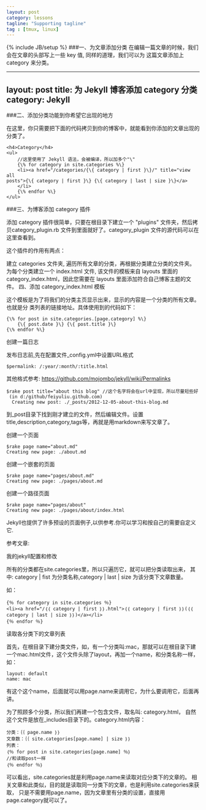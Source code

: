 ```yaml
---
layout: post
category: lessons
tagline: "Supporting tagline"
tag : [tmux, linux]
---
```

{% include JB/setup %}
###一、为文章添加分类
在编辑一篇文章的时候，我们会在文章的头部写上一些 key 值, 同样的道理，我们可以为 这篇文章添加上 category 来分类。

---
layout: post
title: 为 Jekyll 博客添加 category 分类
category: Jekyll
---
###二、添加分类功能到你希望它出现的地方

在这里，你只需要把下面的代码拷贝到你的博客中，就能看到你添加的文章出现的分类了。

	<h4>Category</h4>
	<ul>
	    //这里使用了 Jekyll 语法，会被编译，所以加多个"\"
	    {\% for category in site.categories %\}
	    <li><a href="/categories/{\{ category | first }\}/" title="view all
	posts">{\{ category | first }\} {\{ category | last | size }\}</a>
	    </li>
	    {\% endfor %\}
	</ul>
###三、为博客添加 category 插件

添加 category 插件很简单，只要在根目录下建立一个 "plugins" 文件夹，然后拷贝category_plugin.rb 文件到里面就好了。category_plugin 文件的源代码可以在这里查看到。

这个插件的作用有两点：

建立 categories 文件夹, 遍历所有文章的分类，再根据分类建立分类的文件夹。
为每个分类建立一个 index.html 文件, 该文件的模板来自 layouts 里面的 category_index.html，因此您需要在 layouts 里面添加符合自己博客主题的文件。
四、添加 category_index.html 模板

这个模板是为了将我们的分类主页显示出来，显示的内容是一个分类的所有文章。也就是分 类列表的链接地址。具体使用到的代码如下：

	{\% for post in site.categories.[page.category] %\}
	    {\{ post.date }\} {\{ post.title }\}
	{\% endfor %\}

创建一篇日志

发布日志前,先在配置文件_config.yml中设置URL格式

	$permalink: /:year/:month/:title.html

其他格式参考: https://github.com/mojombo/jekyll/wiki/Permalinks

	$rake post title="about this blog" //这个名字将会在url中呈现，所以尽量短些好
	 (in d:/github/feiyuliu.github.com)
	  Creating new post: ./_posts/2012-12-05-about-this-blog.md

到_post目录下找到刚才建立的文件，然后编辑文件。设置title,description,category,tags等，再就是用markdown来写文章了。

创建一个页面

	$rake page name="about.md"
	Creating new page: ./about.md

创建一个嵌套的页面

	$rake page name="pages/about.md"
	Creating new page: ./pages/about.md

创建一个路径页面

	$rake page name="pages/about"
	Creating new page: ./pages/about/index.html

Jekyll也提供了许多预设的页面例子,以供参考.你可以学习和按自己的需要自定义它.

参考文章:

我的jekyll配置和修改



所有的分类都在site.categories里，所以只遍历它，就可以把分类读取出来， 其中: category | fist 为分类名称,category | last | size 为该分类下文章数量。

如：

	{％ for category in site.categories ％}
	<li><a href="/｛｛ category | first ｝｝.html">｛｛ category | first ｝｝(｛｛ category | last | size ｝｝)</a></li>
	{％ endfor ％}
读取各分类下的文章列表

首先，在根目录下建分类文件，如，有一个分类叫:mac，那就可以在根目录下建一个mac.html文件，这个文件头除了layout，再加一个name，和分类名称一样，如：

	layout: default
	name: mac

有这个这个name，后面就可以用page.name来调用它，为什么要调用它，后面再讲。

为了照顾多个分类，所以我们再建一个包含文件，取名叫: category.html， 自然这个文件是放在_includes目录下的。category.html内容：

	分类：｛｛ page.name ｝｝
	文章数：｛｛ site.categories[page.name] | size ｝｝
	列表：
	｛％ for post in site.categories[page.name] ％｝
	//和读取post一样
	｛％ endfor ％｝

可以看出，site.categories就是利用page.name来读取对应分类下的文章的。 相关文章和此类似，目的就是读取同一分类下的文章，也是利用site.categories来获取， 只是不需要用page.name，因为文章里有分类的设置，直接用page.category就可以了。
